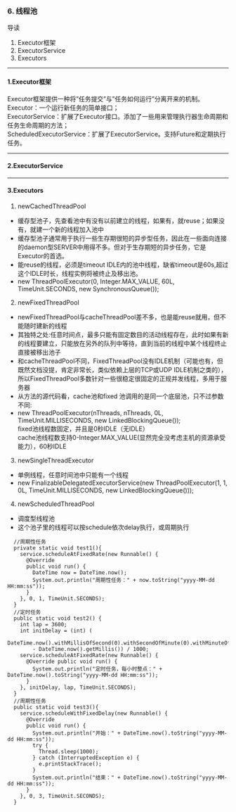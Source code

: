 ### 6. 线程池
导读
1. Executor框架
2. ExecutorService
3. Executors

---

#### 1.Executor框架
Executor框架提供一种将”任务提交”与”任务如何运行”分离开来的机制。 </br>
Executor：一个运行新任务的简单接口； </br>
ExecutorService：扩展了Executor接口。添加了一些用来管理执行器生命周期和任务生命周期的方法； </br>
ScheduledExecutorService：扩展了ExecutorService。支持Future和定期执行任务。 </br>

---

#### 2.ExecutorService




---

#### 3.Executors
1) newCachedThreadPool </br>
- 缓存型池子，先查看池中有没有以前建立的线程，如果有，就reuse；如果没有，就建一个新的线程加入池中 </br>
- 缓存型池子通常用于执行一些生存期很短的异步型任务，因此在一些面向连接的daemon型SERVER中用得不多。但对于生存期短的异步任务，它是Executor的首选。 </br>
- 能reuse的线程，必须是timeout IDLE内的池中线程，缺省timeout是60s,超过这个IDLE时长，线程实例将被终止及移出池。 </br>
- new ThreadPoolExecutor(0, Integer.MAX_VALUE, 60L, TimeUnit.SECONDS, new SynchronousQueue<Runnable>()); </br>
2) newFixedThreadPool </br>
- newFixedThreadPool与cacheThreadPool差不多，也是能reuse就用，但不能随时建新的线程 </br>
- 其独特之处:任意时间点，最多只能有固定数目的活动线程存在，此时如果有新的线程要建立，只能放在另外的队列中等待，直到当前的线程中某个线程终止直接被移出池子 </br>
- 和cacheThreadPool不同，FixedThreadPool没有IDLE机制（可能也有，但既然文档没提，肯定非常长，类似依赖上层的TCP或UDP IDLE机制之类的），所以FixedThreadPool多数针对一些很稳定很固定的正规并发线程，多用于服务器 </br>
- 从方法的源代码看，cache池和fixed 池调用的是同一个底层池，只不过参数不同: </br>
- new ThreadPoolExecutor(nThreads, nThreads, 0L, TimeUnit.MILLISECONDS, new LinkedBlockingQueue<Runnable>()); </br>
  fixed池线程数固定，并且是0秒IDLE（无IDLE） </br>
  cache池线程数支持0-Integer.MAX_VALUE(显然完全没考虑主机的资源承受能力），60秒IDLE </br>
3) newSingleThreadExecutor  </br>
-  单例线程，任意时间池中只能有一个线程  </br>
- new FinalizableDelegatedExecutorService(new ThreadPoolExecutor(1, 1, 0L, TimeUnit.MILLISECONDS, new LinkedBlockingQueue<Runnable>()));  </br>
4) newScheduledThreadPool  </br>
- 调度型线程池  </br>
- 这个池子里的线程可以按schedule依次delay执行，或周期执行  </br>

```
  //周期性任务
  private static void test1(){
    service.scheduleAtFixedRate(new Runnable() {
      @Override
      public void run() {
        DateTime now = DateTime.now();
        System.out.println("周期性任务：" + now.toString("yyyy-MM-dd HH:mm:ss"));
      }
    }, 0, 1, TimeUnit.SECONDS);
  }
  //定时任务
  public static void test2() {
    int lap = 3600;
    int initDelay = (int) (
    DateTime.now().withMillisOfSecond(0).withSecondOfMinute(0).withMinuteOfHour(0).plusHours(1).getMillis()
        - DateTime.now().getMillis()) / 1000;
    service.scheduleAtFixedRate(new Runnable() {
      @Override public void run() {
        System.out.println("定时任务，每小时整点：" + DateTime.now().toString("yyyy-MM-dd HH:mm:ss"));
      }
    }, initDelay, lap, TimeUnit.SECONDS);
  }
  //周期性任务
  public static void test3(){
    service.scheduleWithFixedDelay(new Runnable() {
      @Override
      public void run() {
        System.out.println("开始：" + DateTime.now().toString("yyyy-MM-dd HH:mm:ss"));
        try {
          Thread.sleep(1000);
        } catch (InterruptedException e) {
          e.printStackTrace();
        }
        System.out.println("结束：" + DateTime.now().toString("yyyy-MM-dd HH:mm:ss"));
      }
    }, 0, 3, TimeUnit.SECONDS);
  }
```

